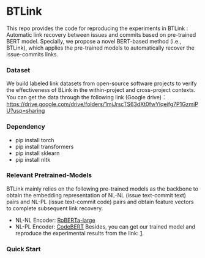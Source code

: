 # BTLink

This repo provides the code for reproducing the experiments in BTLink : Automatic link recovery between issues and commits based on pre-trained BERT model. Specially, we propose a novel BERT-based method (i.e., BTLink), which applies the pre-trained models to automatically recover the issue-commits links. 

### Dataset

We build labeled link datasets from open-source software projects to verify the effectiveness of BLink in the within-project and cross-project contexts. You can get the data through the following link (Google drive)：https://drive.google.com/drive/folders/1mjJrscTS63dXt0fwYlqeifg7P1GzmiPU?usp=sharing

### Dependency

- pip install torch
- pip install transformers
- pip install sklearn 
- pip install nltk


### Relevant Pretrained-Models

BTLink mainly relies on the following pre-trained models as the backbone to obtain the embedding representation of NL-NL (issue text-commit text) pairs and NL-PL (issue text-commit code) pairs and obtain feature vectors to complete subsequent link recovery.
- NL-NL Encoder: [RoBERTa-large](https://huggingface.co/roberta-large)
- NL-PL Encoder: [CodeBERT](https://huggingface.co/microsoft/codebert-base)
Besides, you can get our trained model and reproduce the experimental results from the link: [1](https://huggingface.co/microsoft/codebert-base).

### Quick Start

```python

```
